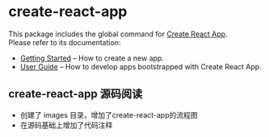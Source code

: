 # create-react-app

This package includes the global command for [Create React App](https://github.com/facebook/create-react-app).<br>
Please refer to its documentation:

- [Getting Started](https://facebook.github.io/create-react-app/docs/getting-started) – How to create a new app.
- [User Guide](https://facebook.github.io/create-react-app/) – How to develop apps bootstrapped with Create React App.


## create-react-app 源码阅读

- 创建了 images 目录，增加了create-react-app的流程图
- 在源码基础上增加了代码注释


